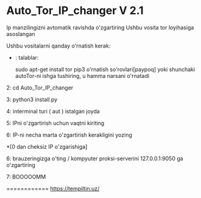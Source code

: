 # Auto_Tor_IP_changer V 2.1
Ip manzilingizni avtomatik ravishda o'zgartiring Ushbu vosita tor loyihasiga asoslangan


Ushbu vositalarni qanday o'rnatish kerak:

* : talablar:

   sudo apt-get install tor
   pip3 o'rnatish so'rovlari[paypoq]
   yoki shunchaki autoTor-ni ishga tushiring, u hamma narsani o'rnatadi



2: cd Auto_Tor_IP_changer

3: python3 install.py

4: interminal turi ( aut ) istalgan joyda
  
5: IPni o'zgartirish uchun vaqtni kiriting

6: IP-ni necha marta o'zgartirish kerakligini yozing

*[0 dan cheksiz IP o'zgarishiga]

6: brauzeringizga o'ting / kompyuter proksi-serverini 127.0.0.1:9050 ga o'zgartiring

7: BOOOOOMM

============
https://tempiltin.uz/